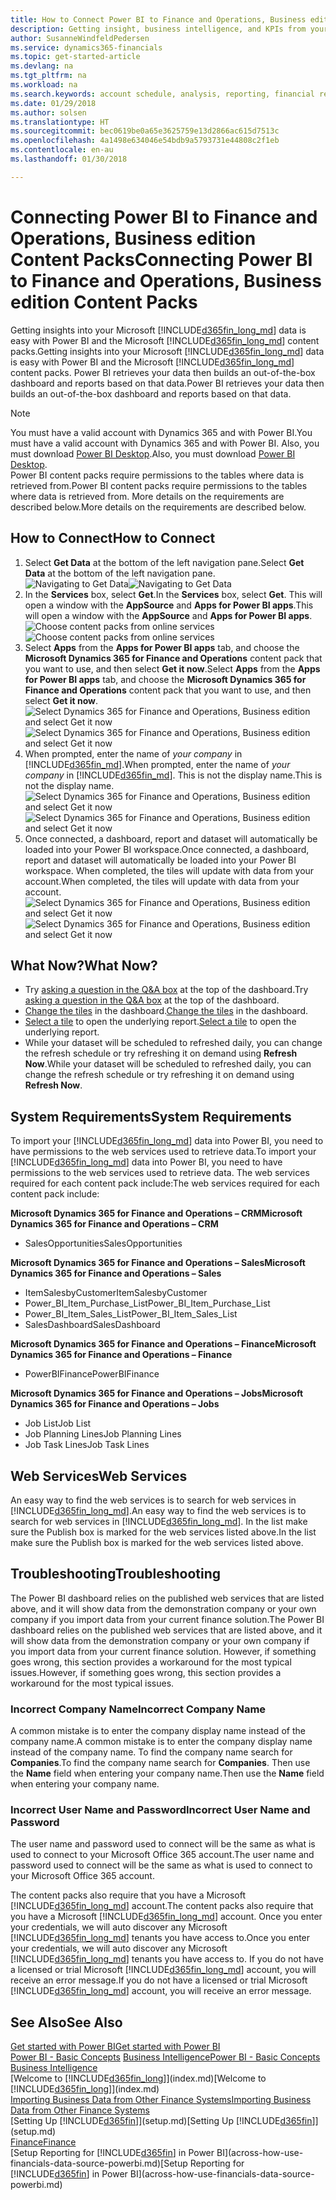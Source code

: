 ```yaml
---
title: How to Connect Power BI to Finance and Operations, Business edition | Microsoft Docs
description: Getting insight, business intelligence, and KPIs from your Finance and Operations, Business edition data is easy with Power BI and the Finance and Operations, Business edition content packs.
author: SusanneWindfeldPedersen
ms.service: dynamics365-financials
ms.topic: get-started-article
ms.devlang: na
ms.tgt_pltfrm: na
ms.workload: na
ms.search.keywords: account schedule, analysis, reporting, financial report, business intelligence, KPI
ms.date: 01/29/2018
ms.author: solsen
ms.translationtype: HT
ms.sourcegitcommit: bec0619be0a65e3625759e13d2866ac615d7513c
ms.openlocfilehash: 4a1498e634046e54bdb9a5793731e44808c2f1eb
ms.contentlocale: en-au
ms.lasthandoff: 01/30/2018

---
```

# <a name="connecting-power-bi-to-finance-and-operations-business-edition-content-packs"></a><span data-ttu-id="33714-103">Connecting Power BI to Finance and Operations, Business edition Content Packs</span><span class="sxs-lookup"><span data-stu-id="33714-103">Connecting Power BI to Finance and Operations, Business edition Content Packs</span></span>
<span data-ttu-id="33714-104">Getting insights into your Microsoft [!INCLUDE[d365fin_long_md](includes/d365fin_long_md.md)] data is easy with Power BI and the Microsoft [!INCLUDE[d365fin_long_md](includes/d365fin_long_md.md)] content packs.</span><span class="sxs-lookup"><span data-stu-id="33714-104">Getting insights into your Microsoft [!INCLUDE[d365fin_long_md](includes/d365fin_long_md.md)] data is easy with Power BI and the Microsoft [!INCLUDE[d365fin_long_md](includes/d365fin_long_md.md)] content packs.</span></span> <span data-ttu-id="33714-105">Power BI retrieves your data then builds an out-of-the-box dashboard and reports based on that data.</span><span class="sxs-lookup"><span data-stu-id="33714-105">Power BI retrieves your data then builds an out-of-the-box dashboard and reports based on that data.</span></span>

> [!NOTE]  
>  <span data-ttu-id="33714-106">You must have a valid account with Dynamics 365 and with Power BI.</span><span class="sxs-lookup"><span data-stu-id="33714-106">You must have a valid account with Dynamics 365 and with Power BI.</span></span> <span data-ttu-id="33714-107">Also, you must download [Power BI Desktop](https://powerbi.microsoft.com/en-us/desktop/).</span><span class="sxs-lookup"><span data-stu-id="33714-107">Also, you must download [Power BI Desktop](https://powerbi.microsoft.com/en-us/desktop/).</span></span>  
>  <span data-ttu-id="33714-108">Power BI content packs require permissions to the tables where data is retrieved from.</span><span class="sxs-lookup"><span data-stu-id="33714-108">Power BI content packs require permissions to the tables where data is retrieved from.</span></span> <span data-ttu-id="33714-109">More details on the requirements are described below.</span><span class="sxs-lookup"><span data-stu-id="33714-109">More details on the requirements are described below.</span></span>  

## <a name="how-to-connect"></a><span data-ttu-id="33714-110">How to Connect</span><span class="sxs-lookup"><span data-stu-id="33714-110">How to Connect</span></span>
1. <span data-ttu-id="33714-111">Select **Get Data** at the bottom of the left navigation pane.</span><span class="sxs-lookup"><span data-stu-id="33714-111">Select **Get Data** at the bottom of the left navigation pane.</span></span>  
<span data-ttu-id="33714-112">![Navigating to Get Data](./media/across-how-to-connect-powerbi-d365-content-packs/powerbi-get-data.png)</span><span class="sxs-lookup"><span data-stu-id="33714-112">![Navigating to Get Data](./media/across-how-to-connect-powerbi-d365-content-packs/powerbi-get-data.png)</span></span>
2. <span data-ttu-id="33714-113">In the **Services** box, select **Get**.</span><span class="sxs-lookup"><span data-stu-id="33714-113">In the **Services** box, select **Get**.</span></span> <span data-ttu-id="33714-114">This will open a window with the **AppSource** and **Apps for Power BI apps**.</span><span class="sxs-lookup"><span data-stu-id="33714-114">This will open a window with the **AppSource** and **Apps for Power BI apps**.</span></span>  
<span data-ttu-id="33714-115">![Choose content packs from online services](./media/across-how-to-connect-powerbi-d365-content-packs/powerbi-online-services-get.png)</span><span class="sxs-lookup"><span data-stu-id="33714-115">![Choose content packs from online services](./media/across-how-to-connect-powerbi-d365-content-packs/powerbi-online-services-get.png)</span></span>
3. <span data-ttu-id="33714-116">Select **Apps** from the **Apps for Power BI apps** tab, and choose the **Microsoft Dynamics 365 for Finance and Operations** content pack that you want to use, and then select **Get it now**.</span><span class="sxs-lookup"><span data-stu-id="33714-116">Select **Apps** from the **Apps for Power BI apps** tab, and choose the **Microsoft Dynamics 365 for Finance and Operations** content pack that you want to use, and then select **Get it now**.</span></span>  
<span data-ttu-id="33714-117">![Select Dynamics 365 for Finance and Operations, Business edition and select Get it now](./media/across-how-to-connect-powerbi-d365-content-packs/powerbi-dynamics365-for-financials-get-it-now.png)</span><span class="sxs-lookup"><span data-stu-id="33714-117">![Select Dynamics 365 for Finance and Operations, Business edition and select Get it now](./media/across-how-to-connect-powerbi-d365-content-packs/powerbi-dynamics365-for-financials-get-it-now.png)</span></span>
4. <span data-ttu-id="33714-118">When prompted, enter the name of *your company* in [!INCLUDE[d365fin_md](includes/d365fin_long_md.md)].</span><span class="sxs-lookup"><span data-stu-id="33714-118">When prompted, enter the name of *your company* in [!INCLUDE[d365fin_md](includes/d365fin_long_md.md)].</span></span> <span data-ttu-id="33714-119">This is not the display name.</span><span class="sxs-lookup"><span data-stu-id="33714-119">This is not the display name.</span></span>  
<span data-ttu-id="33714-120">![Select Dynamics 365 for Finance and Operations, Business edition and select Get it now](./media/across-how-to-connect-powerbi-d365-content-packs/powerbi-connect-to-d365-finance-and-operations-crm.png)</span><span class="sxs-lookup"><span data-stu-id="33714-120">![Select Dynamics 365 for Finance and Operations, Business edition and select Get it now](./media/across-how-to-connect-powerbi-d365-content-packs/powerbi-connect-to-d365-finance-and-operations-crm.png)</span></span>
5. <span data-ttu-id="33714-121">Once connected, a dashboard, report and dataset will automatically be loaded into your Power BI workspace.</span><span class="sxs-lookup"><span data-stu-id="33714-121">Once connected, a dashboard, report and dataset will automatically be loaded into your Power BI workspace.</span></span> <span data-ttu-id="33714-122">When completed, the tiles will update with data from your account.</span><span class="sxs-lookup"><span data-stu-id="33714-122">When completed, the tiles will update with data from your account.</span></span>
<span data-ttu-id="33714-123">![Select Dynamics 365 for Finance and Operations, Business edition  and select Get it now](./media/across-how-to-connect-powerbi-d365-content-packs/powerbi-workspace-dashboard-report-dataset.png)</span><span class="sxs-lookup"><span data-stu-id="33714-123">![Select Dynamics 365 for Finance and Operations, Business edition  and select Get it now](./media/across-how-to-connect-powerbi-d365-content-packs/powerbi-workspace-dashboard-report-dataset.png)</span></span>

## <a name="what-now"></a><span data-ttu-id="33714-124">What Now?</span><span class="sxs-lookup"><span data-stu-id="33714-124">What Now?</span></span>

- <span data-ttu-id="33714-125">Try [asking a question in the Q&A box](https://docs.microsoft.com/en-us/power-bi/service-q-and-a) at the top of the dashboard.</span><span class="sxs-lookup"><span data-stu-id="33714-125">Try [asking a question in the Q&A box](https://docs.microsoft.com/en-us/power-bi/service-q-and-a) at the top of the dashboard.</span></span>  
- <span data-ttu-id="33714-126">[Change the tiles](https://docs.microsoft.com/en-us/power-bi/service-dashboard-edit-tile) in the dashboard.</span><span class="sxs-lookup"><span data-stu-id="33714-126">[Change the tiles](https://docs.microsoft.com/en-us/power-bi/service-dashboard-edit-tile) in the dashboard.</span></span>  
- <span data-ttu-id="33714-127">[Select a tile](https://docs.microsoft.com/en-us/power-bi/service-dashboard-tiles) to open the underlying report.</span><span class="sxs-lookup"><span data-stu-id="33714-127">[Select a tile](https://docs.microsoft.com/en-us/power-bi/service-dashboard-tiles) to open the underlying report.</span></span>  
- <span data-ttu-id="33714-128">While your dataset will be scheduled to refreshed daily, you can change the refresh schedule or try refreshing it on demand using **Refresh Now**.</span><span class="sxs-lookup"><span data-stu-id="33714-128">While your dataset will be scheduled to refreshed daily, you can change the refresh schedule or try refreshing it on demand using **Refresh Now**.</span></span>

## <a name="system-requirements"></a><span data-ttu-id="33714-129">System Requirements</span><span class="sxs-lookup"><span data-stu-id="33714-129">System Requirements</span></span>
<span data-ttu-id="33714-130">To import your [!INCLUDE[d365fin_long_md](includes/d365fin_long_md.md)] data into Power BI, you need to have permissions to the web services used to retrieve data.</span><span class="sxs-lookup"><span data-stu-id="33714-130">To import your [!INCLUDE[d365fin_long_md](includes/d365fin_long_md.md)] data into Power BI, you need to have permissions to the web services used to retrieve data.</span></span> <span data-ttu-id="33714-131">The web services required for each content pack include:</span><span class="sxs-lookup"><span data-stu-id="33714-131">The web services required for each content pack include:</span></span>

<span data-ttu-id="33714-132">**Microsoft Dynamics 365 for Finance and Operations – CRM**</span><span class="sxs-lookup"><span data-stu-id="33714-132">**Microsoft Dynamics 365 for Finance and Operations – CRM**</span></span>
- <span data-ttu-id="33714-133">SalesOpportunities</span><span class="sxs-lookup"><span data-stu-id="33714-133">SalesOpportunities</span></span>

<span data-ttu-id="33714-134">**Microsoft Dynamics 365 for Finance and Operations – Sales**</span><span class="sxs-lookup"><span data-stu-id="33714-134">**Microsoft Dynamics 365 for Finance and Operations – Sales**</span></span>
- <span data-ttu-id="33714-135">ItemSalesbyCustomer</span><span class="sxs-lookup"><span data-stu-id="33714-135">ItemSalesbyCustomer</span></span>
- <span data-ttu-id="33714-136">Power_BI_Item_Purchase_List</span><span class="sxs-lookup"><span data-stu-id="33714-136">Power_BI_Item_Purchase_List</span></span>
- <span data-ttu-id="33714-137">Power_BI_Item_Sales_List</span><span class="sxs-lookup"><span data-stu-id="33714-137">Power_BI_Item_Sales_List</span></span>
- <span data-ttu-id="33714-138">SalesDashboard</span><span class="sxs-lookup"><span data-stu-id="33714-138">SalesDashboard</span></span>

<span data-ttu-id="33714-139">**Microsoft Dynamics 365 for Finance and Operations – Finance**</span><span class="sxs-lookup"><span data-stu-id="33714-139">**Microsoft Dynamics 365 for Finance and Operations – Finance**</span></span>
- <span data-ttu-id="33714-140">PowerBIFinance</span><span class="sxs-lookup"><span data-stu-id="33714-140">PowerBIFinance</span></span>

<span data-ttu-id="33714-141">**Microsoft Dynamics 365 for Finance and Operations – Jobs**</span><span class="sxs-lookup"><span data-stu-id="33714-141">**Microsoft Dynamics 365 for Finance and Operations – Jobs**</span></span>
- <span data-ttu-id="33714-142">Job List</span><span class="sxs-lookup"><span data-stu-id="33714-142">Job List</span></span>
- <span data-ttu-id="33714-143">Job Planning Lines</span><span class="sxs-lookup"><span data-stu-id="33714-143">Job Planning Lines</span></span>
- <span data-ttu-id="33714-144">Job Task Lines</span><span class="sxs-lookup"><span data-stu-id="33714-144">Job Task Lines</span></span>

## <a name="web-services"></a><span data-ttu-id="33714-145">Web Services</span><span class="sxs-lookup"><span data-stu-id="33714-145">Web Services</span></span>
<span data-ttu-id="33714-146">An easy way to find the web services is to search for web services in [!INCLUDE[d365fin_long_md](includes/d365fin_long_md.md)].</span><span class="sxs-lookup"><span data-stu-id="33714-146">An easy way to find the web services is to search for web services in [!INCLUDE[d365fin_long_md](includes/d365fin_long_md.md)].</span></span> <span data-ttu-id="33714-147">In the list make sure the Publish box is marked for the web services listed above.</span><span class="sxs-lookup"><span data-stu-id="33714-147">In the list make sure the Publish box is marked for the web services listed above.</span></span>

## <a name="troubleshooting"></a><span data-ttu-id="33714-148">Troubleshooting</span><span class="sxs-lookup"><span data-stu-id="33714-148">Troubleshooting</span></span>
<span data-ttu-id="33714-149">The Power BI dashboard relies on the published web services that are listed above, and it will show data from the demonstration company or your own company if you import data from your current finance solution.</span><span class="sxs-lookup"><span data-stu-id="33714-149">The Power BI dashboard relies on the published web services that are listed above, and it will show data from the demonstration company or your own company if you import data from your current finance solution.</span></span> <span data-ttu-id="33714-150">However, if something goes wrong, this section provides a workaround for the most typical issues.</span><span class="sxs-lookup"><span data-stu-id="33714-150">However, if something goes wrong, this section provides a workaround for the most typical issues.</span></span>

### <a name="incorrect-company-name"></a><span data-ttu-id="33714-151">Incorrect Company Name</span><span class="sxs-lookup"><span data-stu-id="33714-151">Incorrect Company Name</span></span>  
<span data-ttu-id="33714-152">A common mistake is to enter the company display name instead of the company name.</span><span class="sxs-lookup"><span data-stu-id="33714-152">A common mistake is to enter the company display name instead of the company name.</span></span> <span data-ttu-id="33714-153">To find the company name search for **Companies**.</span><span class="sxs-lookup"><span data-stu-id="33714-153">To find the company name search for **Companies**.</span></span> <span data-ttu-id="33714-154">Then use the **Name** field when entering your company name.</span><span class="sxs-lookup"><span data-stu-id="33714-154">Then use the **Name** field when entering your company name.</span></span>

### <a name="incorrect-user-name-and-password"></a><span data-ttu-id="33714-155">Incorrect User Name and Password</span><span class="sxs-lookup"><span data-stu-id="33714-155">Incorrect User Name and Password</span></span>  
<span data-ttu-id="33714-156">The user name and password used to connect will be the same as what is used to connect to your Microsoft Office 365 account.</span><span class="sxs-lookup"><span data-stu-id="33714-156">The user name and password used to connect will be the same as what is used to connect to your Microsoft Office 365 account.</span></span>  

<span data-ttu-id="33714-157">The content packs also require that you have a Microsoft [!INCLUDE[d365fin_long_md](includes/d365fin_long_md.md)] account.</span><span class="sxs-lookup"><span data-stu-id="33714-157">The content packs also require that you have a Microsoft [!INCLUDE[d365fin_long_md](includes/d365fin_long_md.md)] account.</span></span>  <span data-ttu-id="33714-158">Once you enter your credentials, we will auto discover any Microsoft [!INCLUDE[d365fin_long_md](includes/d365fin_long_md.md)] tenants you have access to.</span><span class="sxs-lookup"><span data-stu-id="33714-158">Once you enter your credentials, we will auto discover any Microsoft [!INCLUDE[d365fin_long_md](includes/d365fin_long_md.md)] tenants you have access to.</span></span>  <span data-ttu-id="33714-159">If you do not have a licensed or trial Microsoft [!INCLUDE[d365fin_long_md](includes/d365fin_long_md.md)] account, you will receive an error message.</span><span class="sxs-lookup"><span data-stu-id="33714-159">If you do not have a licensed or trial Microsoft [!INCLUDE[d365fin_long_md](includes/d365fin_long_md.md)] account, you will receive an error message.</span></span>

## <a name="see-also"></a><span data-ttu-id="33714-160">See Also</span><span class="sxs-lookup"><span data-stu-id="33714-160">See Also</span></span>
[<span data-ttu-id="33714-161">Get started with Power BI</span><span class="sxs-lookup"><span data-stu-id="33714-161">Get started with Power BI</span></span>](https://docs.microsoft.com/en-us/power-bi/service-get-started)  
<span data-ttu-id="33714-162">[Power BI - Basic Concepts](https://docs.microsoft.com/en-us/power-bi/service-basic-concepts)
[Business Intelligence](bi.md)</span><span class="sxs-lookup"><span data-stu-id="33714-162">[Power BI - Basic Concepts](https://docs.microsoft.com/en-us/power-bi/service-basic-concepts)
[Business Intelligence](bi.md)</span></span>  
<span data-ttu-id="33714-163">[Welcome to [!INCLUDE[d365fin_long](includes/d365fin_long_md.md)]](index.md)</span><span class="sxs-lookup"><span data-stu-id="33714-163">[Welcome to [!INCLUDE[d365fin_long](includes/d365fin_long_md.md)]](index.md)</span></span>  
[<span data-ttu-id="33714-164">Importing Business Data from Other Finance Systems</span><span class="sxs-lookup"><span data-stu-id="33714-164">Importing Business Data from Other Finance Systems</span></span>](upload-data.md)  
<span data-ttu-id="33714-165">[Setting Up [!INCLUDE[d365fin](includes/d365fin_md.md)]](setup.md)</span><span class="sxs-lookup"><span data-stu-id="33714-165">[Setting Up [!INCLUDE[d365fin](includes/d365fin_md.md)]](setup.md)</span></span>  
[<span data-ttu-id="33714-166">Finance</span><span class="sxs-lookup"><span data-stu-id="33714-166">Finance</span></span>](finance.md)  
<span data-ttu-id="33714-167">[Setup Reporting for [!INCLUDE[d365fin](includes/d365fin_md.md)] in Power BI](across-how-use-financials-data-source-powerbi.md)</span><span class="sxs-lookup"><span data-stu-id="33714-167">[Setup Reporting for [!INCLUDE[d365fin](includes/d365fin_md.md)] in Power BI](across-how-use-financials-data-source-powerbi.md)</span></span>  

